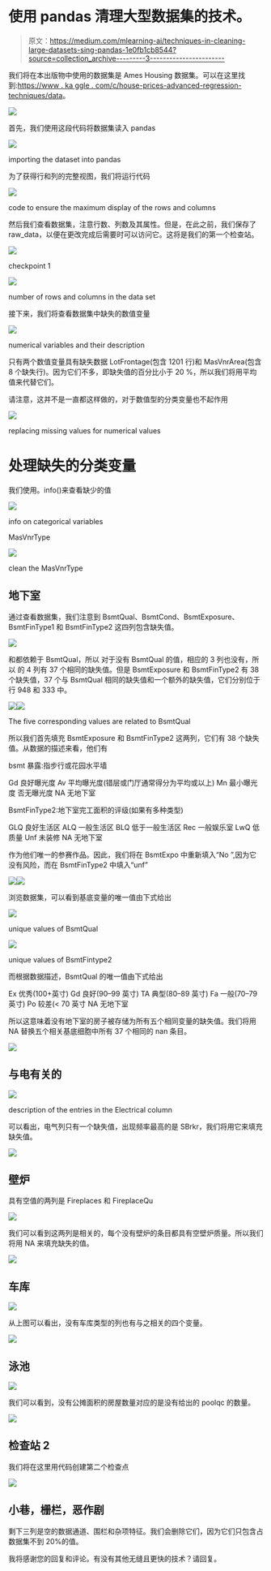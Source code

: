 # 使用 pandas 清理大型数据集的技术。

> 原文：<https://medium.com/mlearning-ai/techniques-in-cleaning-large-datasets-sing-pandas-1e0fb1cb8544?source=collection_archive---------3----------------------->

我们将在本出版物中使用的数据集是 Ames Housing 数据集。可以在这里找到:[https://www . ka ggle . com/c/house-prices-advanced-regression-techniques/data](https://www.kaggle.com/c/house-prices-advanced-regression-techniques/data)。

![](img/3479eef7638fbb7502f912b810aa92ec.png)

首先，我们使用这段代码将数据集读入 pandas

![](img/ed52e4884d229f38eee76b180fb5564e.png)

importing the dataset into pandas

为了获得行和列的完整视图，我们将运行代码

![](img/063edf2d9f5bdf7b2f03cbb29e33bec5.png)

code to ensure the maximum display of the rows and columns

然后我们查看数据集，注意行数、列数及其属性。但是，在此之前，我们保存了 raw_data，以便在更改完成后需要时可以访问它。这将是我们的第一个检查站。

![](img/814b96c755acbe41a3c9cb574d1a1b76.png)

checkpoint 1

![](img/b7821ad8262e5fc645e30fe6307b21d0.png)

number of rows and columns in the data set

接下来，我们将查看数据集中缺失的数值变量

![](img/6804c5adbf559b4ff52f65e80104ead3.png)

numerical variables and their description

只有两个数值变量具有缺失数据 LotFrontage(包含 1201 行)和 MasVnrArea(包含 8 个缺失行)。因为它们不多，即缺失值的百分比小于 20 %，所以我们将用平均值来代替它们。

请注意，这并不是一直都这样做的，对于数值型的分类变量也不起作用

![](img/fd70aa94215cacf20a6a6357eac3cf43.png)

replacing missing values for numerical values

# 处理缺失的分类变量

我们使用。info()来查看缺少的值

![](img/81d26f03fab31763fb1823d17373c1bf.png)

info on categorical variables

MasVnrType

![](img/576c792f4206cfa0df56678b3f9754b6.png)

clean the MasVnrType

## 地下室

通过查看数据集，我们注意到 BsmtQual、BsmtCond、BsmtExposure、BsmtFinType1 和 BsmtFinType2 这四列包含缺失值。

![](img/9f4b11f99f0a4cc0e9ca582eca0f5a95.png)

和都依赖于 BsmtQual，所以
对于没有 BsmtQual 的值，相应的 3 列也没有，所以
的 4 列有 37 个相同的缺失值。但是 BsmtExposure 和 BsmtFinType2 有 38 个缺失值，37 个与 BsmtQual 相同的缺失值和一个额外的缺失值，它们分别位于行 948 和 333 中。

![](img/668ad6b54368c74900252e0187619b80.png)![](img/3ba0e185a0b61771fc3293070aa1928e.png)

The five corresponding values are related to BsmtQual

所以我们首先填充 BsmtExposure 和 BsmtFinType2 这两列，它们有 38 个缺失值。从数据的描述来看，他们有

bsmt 暴露:指步行或花园水平墙

Gd 良好曝光度
Av 平均曝光度(错层或门厅通常得分为平均或以上)
Mn 最小曝光度
否无曝光度
NA 无地下室

BsmtFinType2:地下室完工面积的评级(如果有多种类型)

GLQ 良好生活区
ALQ 一般生活区
BLQ 低于一般生活区
Rec 一般娱乐室
LwQ 低质量
Unf 未装修
NA 无地下室

作为他们唯一的参赛作品。因此，我们将在 BsmtExpo 中重新填入“No ”,因为它没有风险，而在 BsmtFinType2 中填入“unf”

![](img/ee3878f1696da42fc0a56e7bd6aa5b60.png)![](img/c7809f96e9b90f300c0e88c0e0032dda.png)

浏览数据集，可以看到基底变量的唯一值由下式给出

![](img/f5ad88e1b90d9ca376f02652d5d5c9e5.png)

unique values of BsmtQual

![](img/844edcf90fec28ee90bd7b349f674780.png)

unique values of BsmtFintype2

而根据数据描述，BsmtQual 的唯一值由下式给出

Ex 优秀(100+英寸)
Gd 良好(90–99 英寸)
TA 典型(80–89 英寸)
Fa 一般(70–79 英寸)
Po 较差(< 70 英寸
NA 无地下室

所以这意味着没有地下室的房子被存储为所有五个相同变量的缺失值。我们将用 NA 替换五个相关基底细胞中所有 37 个相同的 nan 条目。

![](img/5eeaf915917d9fa840bdec91cf265d10.png)

## 与电有关的

![](img/373984d245f59799b9adf89060def1f4.png)

description of the entries in the Electrical column

可以看出，电气列只有一个缺失值，出现频率最高的是 SBrkr，我们将用它来填充缺失值。

![](img/65e62e545ce3fba32b5b6a732c394600.png)

## 壁炉

具有空值的两列是 Fireplaces 和 FireplaceQu

![](img/99060a1a1548874374e55671fbc4e126.png)

我们可以看到这两列是相关的，每个没有壁炉的条目都具有空壁炉质量。所以我们将用 NA 来填充缺失的值。

![](img/1da252fae26902c542b91d9db5a08565.png)

## 车库

![](img/d4787b8962aa4bf010566b600e6a0cc0.png)

从上图可以看出，没有车库类型的列也有与之相关的四个变量。

![](img/0b105543eb42d5c2f383848b2bfe6e9b.png)

## 泳池

![](img/98a51c13a20b1f97e4ce975c38a97811.png)

我们可以看到，没有公摊面积的房屋数量对应的是没有给出的 poolqc 的数量。

![](img/13866006c102f9e3589dc2e81027e364.png)

## 检查站 2

我们将在这里用代码创建第二个检查点

![](img/d2cba8ff950d4519e81fd7be0b1438d1.png)

## 小巷，栅栏，恶作剧

剩下三列是空的数据通道、围栏和杂项特征。我们会删除它们，因为它们只包含占数据集不到 20%的值。

我将感谢您的回复和评论。有没有其他无缝且更快的技术？请回复。
